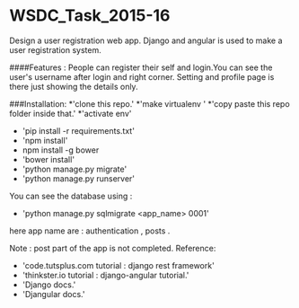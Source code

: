 # WSDC_Task_2015-16
Design a user registration web app.
Django and angular is used to make a user registration system.

####Features :
People can register their self and login.You can see the user's username after login and right corner.
Setting and profile page is there just showing the details only.


###Installation:
*'clone this repo.'
*'make virtualenv '
*'copy paste this repo folder inside that.'
*'activate env'
* 'pip install -r requirements.txt'
* 'npm install'
*  npm install -g bower
* 'bower install'
* 'python manage.py migrate'
* 'python manage.py runserver'

You can see the database using :
* 'python manage.py sqlmigrate <app_name> 0001'
       
here app name are : authentication , posts .


Note : 
post part of the app is not completed.
Reference:
* 'code.tutsplus.com tutorial : django rest framework'
* 'thinkster.io tutorial : django-angular tutorial.'
* 'Django docs.'
* 'Djangular docs.'



